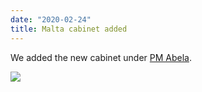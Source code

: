 ```yaml
---
date: "2020-02-24"
title: Malta cabinet added
---
```


We added the new cabinet under [PM Abela](http://www.parlgov.org/explore/MLT/cabinet/2020-01-13/).

![](/images/parliament-netherlands.jpg)
